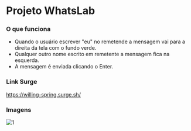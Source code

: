 # Projeto WhatsLab

### O que funciona

- Quando o usuário escrever "eu" no remetende a mensagem vai para a direita da tela com o fundo verde.
- Qualquer outro nome escrito em remetente a mensagem fica na esquerda.
- A mensagem é enviada clicando o Enter.

### Link Surge 
https://willing-spring.surge.sh/

### Imagens
![1](https://user-images.githubusercontent.com/102267210/178078037-351d5b62-0c68-432e-8283-14b6e42166b7.png)

